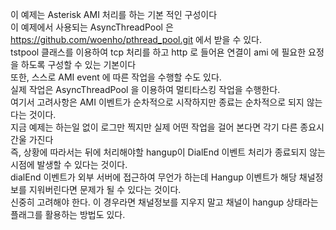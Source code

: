 이 예제는 Asterisk AMI 처리를 하는 기본 적인 구성이다<br />
이 예제에서 사용되는 AsyncThreadPool 은 <a href=https://github.com/woenho/pthread_pool.git>https://github.com/woenho/pthread_pool.git</a> 에서 받을 수 있다.<br />
tstpool 클래스를 이용하여 tcp 처리를 하고 http 로 들어욘 연결이 ami 에 필요한 요정을 하도록 구성할 수 있는 기본이다<br />
또한, 스스로 AMI event 에 따른 작업을 수행할 수도 있다.<br />
실제 작업은 AsyncThreadPool 을 이용하여 멀티타스킹 작업을 수행한다.<br />
여기서 고려사항은 AMI 이벤트가 순차적으로 시작하지만 종료는 순차적으로 되지 않는 다는 것이다.<br />
지금 예제는 하는일 없이 로그만 찍지만 실제 어떤 작업을 걸어 본다면 각기 다른 종요시간울 가진다<br />
즉, 상황에 따라서는 뒤에 처리해야할 hangup이 DialEnd 이벤트 처리가 종료되지 않는 시점에 발생할 수 있다는 것이다.<br />
dialEnd 이벤트가 외부 서버에 접근하여 무언가 하는데 Hangup 이벤트가 해당 채널정보를 지워버린다면 문제가 될 수 있다는 것이다.<br />
신중히 고려해야 한다. 이 경우라면 채널정보를 지우지 말고 채널이 hangup 상태라는 플래그를 활용하는 방법도 있다.<br />
<br />

